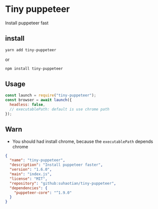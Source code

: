 # Tiny puppeteer

Install puppeteer fast

## install

```bash
yarn add tiny-puppeteer
```
or
```bash
npm install tiny-puppeteer
```

## Usage

```js
const launch = require("tiny-puppeteer");
const browser = await launch({
  headless: false,
  // executablePath: default is use chrome path
});
```

## Warn 

- You should had install chrome, because the `executablePath` depends chrome 

```json
{
  "name": "tiny-puppeteer",
  "description": "Install puppeteer faster",
  "version": "1.6.0",
  "main": "index.js",
  "license": "MIT",
  "repository": "github:suhaotian/tiny-puppeteer",
  "dependencies": {
    "puppeteer-core": "^1.9.0"
  }
}

```
